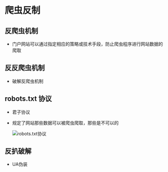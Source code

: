# 爬虫反制

## 反爬虫机制

+ 门户网站可以通过指定相应的策略或技术手段，防止爬虫程序进行网站数据的爬取

## 反反爬虫机制

+ 破解反爬虫机制

## robots.txt 协议

+ 君子协议
+ 规定了网站那些数据可以被爬虫爬取，那些是不可以的

  ![robots.txt协议](images/robots.txt协议.jpg)

## 反扒破解

+ UA伪装

